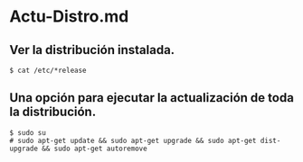 # Actu-Distro.md

## Ver la distribución instalada.
    $ cat /etc/*release

## Una opción para ejecutar la actualización de toda la distribución.
    $ sudo su
    # sudo apt-get update && sudo apt-get upgrade && sudo apt-get dist-upgrade && sudo apt-get autoremove

